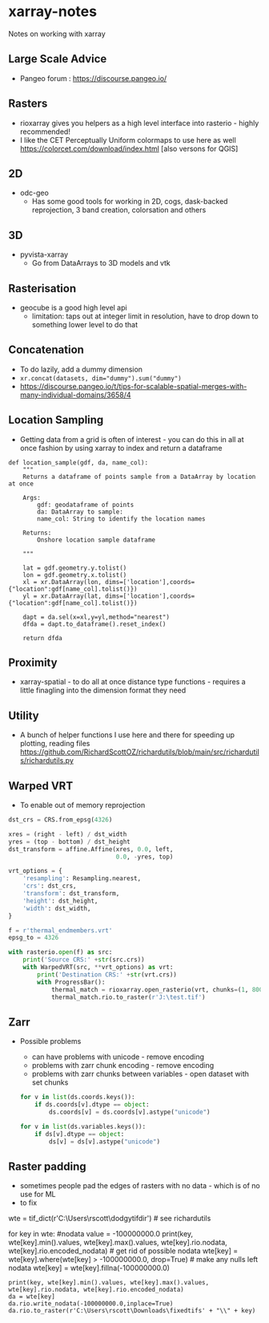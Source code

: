 # xarray-notes
Notes on working with xarray

## Large Scale Advice
- Pangeo forum : https://discourse.pangeo.io/

## Rasters
- rioxarray gives you helpers as a high level interface into rasterio - highly recommended!
- I like the CET Perceptually Uniform colormaps to use here as well https://colorcet.com/download/index.html [also versons for QGIS]

## 2D
- odc-geo
	- Has some good tools for working in 2D, cogs, dask-backed reprojection, 3 band creation, colorsation and others
	
## 3D
- pyvista-xarray
	- Go from DataArrays to 3D models and vtk	

## Rasterisation
- geocube is a good high level api
	- limitation: taps out at integer limit in resolution, have to drop down to something lower level to do that
	
## Concatenation
- To do lazily, add a dummy dimension
- ``` xr.concat(datasets, dim="dummy").sum("dummy") ```
- https://discourse.pangeo.io/t/tips-for-scalable-spatial-merges-with-many-individual-domains/3658/4

## Location Sampling
- Getting data from a grid is often of interest - you can do this in all at once fashion by using xarray to index and return a dataframe

```
def location_sample(gdf, da, name_col):
    """
    Returns a dataframe of points sample from a DataArray by location at once
    
    Args:
        gdf: geodataframe of points
        da: DataArray to sample:
        name_col: String to identify the location names
        
    Returns:
        Onshore location sample dataframe
    
    """

    lat = gdf.geometry.y.tolist()
    lon = gdf.geometry.x.tolist()
    xl = xr.DataArray(lon, dims=['location'],coords={"location":gdf[name_col].tolist()})
    yl = xr.DataArray(lat, dims=['location'],coords={"location":gdf[name_col].tolist()})
    
    dapt = da.sel(x=xl,y=yl,method="nearest")
    dfda = dapt.to_dataframe().reset_index()  
   
    return dfda
```
	
## Proximity
- xarray-spatial - to do all at once distance type functions - requires a little finagling into the dimension format they need

## Utility
- A bunch of helper functions I use here and there for speeding up plotting, reading files https://github.com/RichardScottOZ/richardutils/blob/main/src/richardutils/richardutils.py

## Warped VRT
- To enable out of memory reprojection
```python
dst_crs = CRS.from_epsg(4326)

xres = (right - left) / dst_width
yres = (top - bottom) / dst_height
dst_transform = affine.Affine(xres, 0.0, left,
                              0.0, -yres, top)

vrt_options = {
    'resampling': Resampling.nearest,
    'crs': dst_crs,
    'transform': dst_transform,
    'height': dst_height,
    'width': dst_width,
}

f = r'thermal_endmembers.vrt'
epsg_to = 4326

with rasterio.open(f) as src:
    print('Source CRS:' +str(src.crs))
    with WarpedVRT(src, **vrt_options) as vrt:
        print('Destination CRS:' +str(vrt.crs))
        with ProgressBar():
            thermal_match = rioxarray.open_rasterio(vrt, chunks=(1, 8000,8000))
            thermal_match.rio.to_raster(r'J:\test.tif')
```			

## Zarr
- Possible problems
	- can have problems with unicode - remove encoding
	- problems with zarr chunk encoding - remove encoding
	- problems with zarr chunks between variables - open dataset with set chunks

    ```python
    for v in list(ds.coords.keys()):
        if ds.coords[v].dtype == object:
            ds.coords[v] = ds.coords[v].astype("unicode")

    for v in list(ds.variables.keys()):
        if ds[v].dtype == object:
            ds[v] = ds[v].astype("unicode")
    ```

## Raster padding
- sometimes people pad the edges of rasters with no data - which is of no use for ML
- to fix

wte = tif_dict(r'C:\Users\rscott\dodgytifdir')  # see richardutils
 
for key in wte:
	#nodata value = -100000000.0
	print(key, wte[key].min().values, wte[key].max().values,  wte[key].rio.nodata, wte[key].rio.encoded_nodata)
	# get rid of possible nodata
	wte[key] = wte[key].where(wte[key]  > -100000000.0, drop=True)
	# make any nulls left nodata 
	wte[key] = wte[key].fillna(-100000000.0)
	
	print(key, wte[key].min().values, wte[key].max().values,  wte[key].rio.nodata, wte[key].rio.encoded_nodata)
	da = wte[key]
	da.rio.write_nodata(-100000000.0,inplace=True)
	da.rio.to_raster(r'C:\Users\rscott\Downloads\fixedtifs' + "\\" + key)